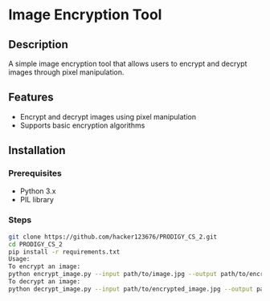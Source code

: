 # Image Encryption Tool

## Description
A simple image encryption tool that allows users to encrypt and decrypt images through pixel manipulation.

## Features
- Encrypt and decrypt images using pixel manipulation
- Supports basic encryption algorithms

## Installation
### Prerequisites
- Python 3.x
- PIL library

### Steps
```bash
git clone https://github.com/hacker123676/PRODIGY_CS_2.git
cd PRODIGY_CS_2
pip install -r requirements.txt
Usage:
To encrypt an image:
python encrypt_image.py --input path/to/image.jpg --output path/to/encrypted_image.jpg
To decrypt an image:
python decrypt_image.py --input path/to/encrypted_image.jpg --output path/to/decrypted_image.jpg

